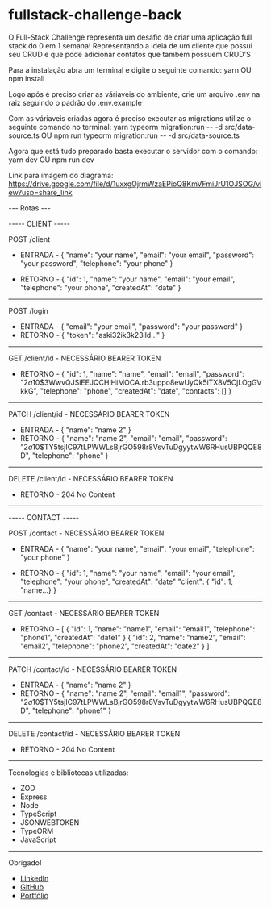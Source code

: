 # fullstack-challenge-back

O Full-Stack Challenge representa um desafio de criar uma aplicação full stack do 0 em 1 semana! Representando a ideia de um cliente que possui seu CRUD e que pode adicionar contatos que também possuem CRUD'S

Para a instalação abra um terminal e digite o seguinte comando: 
yarn
OU
npm install

Logo após é preciso criar as váriaveis do ambiente, crie um arquivo .env na raiz seguindo o padrão do .env.example

Com as váriaveis criadas agora é preciso executar as migrations utilize o seguinte comando no terminal:
yarn typeorm migration:run -- -d src/data-source.ts
OU
npm run typeorm migration:run -- -d src/data-source.ts

Agora que está tudo preparado basta executar o servidor com o comando:
yarn dev
OU
npm run dev

Link para imagem do diagrama: https://drive.google.com/file/d/1uxxgOjrmWzaEPioQ8KmVFmiJrU1OJSOG/view?usp=share_link

--- Rotas ---

----- CLIENT -----

POST /client

- ENTRADA -
{
	"name": "your name",
	"email": "your email",
	"password": "your password",
	"telephone": "your phone"
}

- RETORNO -
{
	"id": 1,
	"name": "your name",
	"email": "your email",
	"telephone": "your phone",
	"createdAt": "date"
}
-------------
POST /login

- ENTRADA -
{
	"email": "your email",
	"password": "your password"
}
- RETORNO -
{
	"token": "aski32ik3k23lld..."
}
-------------
GET /client/id - NECESSÁRIO BEARER TOKEN

- RETORNO -
{
	"id": 1,
	"name": "name",
	"email": "email",
	"password": "$2a$10$3WwvQJSiEEJQCHlHiMOCA.rb3uppo8ewUyQk5iTX8V5CjLOgGVkkG",
	"telephone": "phone",
	"createdAt": "date",
	"contacts": []
}
-------------
PATCH /client/id - NECESSÁRIO BEARER TOKEN

- ENTRADA -
{
	"name": "name 2"
}
- RETORNO -
{
	"name": "name 2",
	"email": "email",
	"password": "$2a$10$TY5tsjIC97tLPWWLsBjrGO598r8VsvTuDgyytwW6RHusUBPQQE8D",
	"telephone": "phone"
}
-------------
DELETE /client/id - NECESSÁRIO BEARER TOKEN

- RETORNO -
204 No Content
-------------


----- CONTACT -----

POST /contact - NECESSÁRIO BEARER TOKEN

- ENTRADA -
{
	"name": "your name",
	"email": "your email",
	"telephone": "your phone"
}

- RETORNO -
{
	"id": 1,
	"name": "your name",
	"email": "your email",
	"telephone": "your phone",
	"createdAt": "date"
	"client": { "id": 1, "name...}
}
-------------
GET /contact - NECESSÁRIO BEARER TOKEN

- RETORNO -
[
	{
		"id": 1,
		"name": "name1",
		"email": "email1",
		"telephone": "phone1",
		"createdAt": "date1"
	}
	{
		"id": 2,
		"name": "name2",
		"email": "email2",
		"telephone": "phone2",
		"createdAt": "date2"
	}
]
-------------
PATCH /contact/id - NECESSÁRIO BEARER TOKEN

- ENTRADA -
{
	"name": "name 2"
}
- RETORNO -
{
	"name": "name 2",
	"email": "email1",
	"password": "$2a$10$TY5tsjIC97tLPWWLsBjrGO598r8VsvTuDgyytwW6RHusUBPQQE8D",
	"telephone": "phone1"
}
-------------
DELETE /contact/id - NECESSÁRIO BEARER TOKEN

- RETORNO -
204 No Content
-------------

Tecnologias e bibliotecas utilizadas:
- ZOD
- Express
- Node
- TypeScript
- JSONWEBTOKEN
- TypeORM
- JavaScript
--------------
Obrigado!

- <a href="https://www.linkedin.com/in/josephvriesman/" target="_blank">LinkedIn</a>
- <a href="https://github.com/Joseph18CV" target="_blank">GitHub</a>
- <a href="https://portfolio-joseph-one.vercel.app" target="_blank">Portfólio</a>
